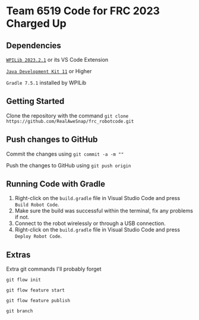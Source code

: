# Team 6519 Code for FRC 2023 Charged Up

## Dependencies
[`WPILib 2023.2.1`](https://github.com/wpilibsuite/allwpilib/releases/tag/v2023.2.1) or its VS Code Extension

[`Java Development Kit 11`](https://www.oracle.com/java/technologies/downloads/#java11) or Higher

`Gradle 7.5.1` installed by WPILib

## Getting Started
Clone the repository with the command `git clone https://github.com/RealAweSnap/frc_robotcode.git`

## Push changes to GitHub
Commit the changes using `git commit -a -m ""`

Push the changes to GitHub using `git push origin`

## Running Code with Gradle
1. Right-click on the `build.gradle` file in Visual Studio Code and press `Build Robot Code`.
2. Make sure the build was successful within the terminal, fix any problems if not.
3. Connect to the robot wirelessly or through a USB connection.
4. Right-click on the `build.gradle` file in Visual Studio Code and press `Deploy Robot Code`.

## Extras
Extra git commands I'll probably forget

`git flow init`

`git flow feature start`

`git flow feature publish`

`git branch`
